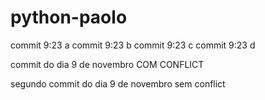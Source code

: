 # python-paolo


commit 9:23 a
commit 9:23 b
commit 9:23 c
commit 9:23 d


commit do dia 9 de novembro COM CONFLICT

segundo commit do dia 9 de novembro sem conflict